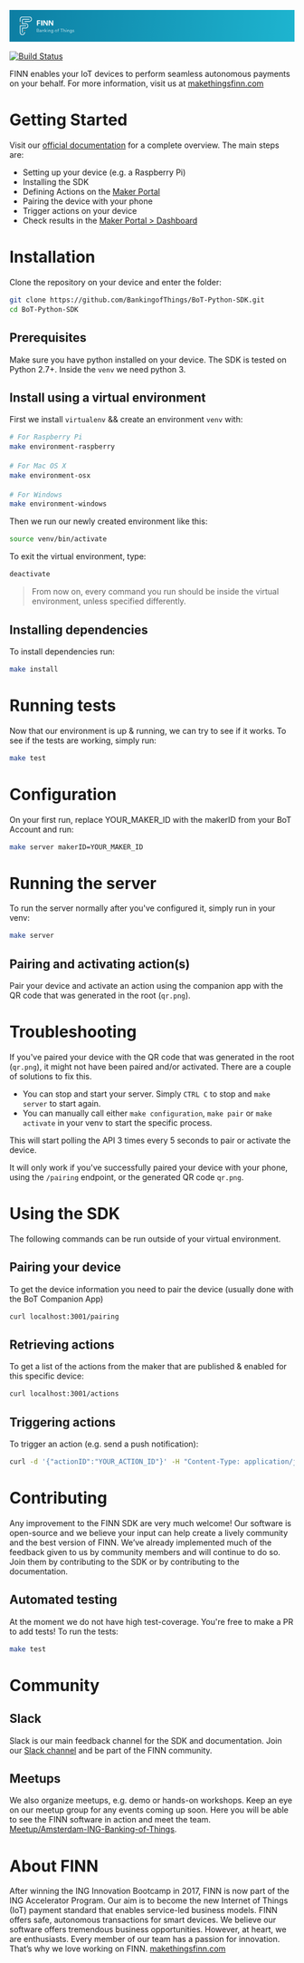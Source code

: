 ![readme-header](readme-header.png)

[![Build Status](https://travis-ci.com/BankingofThings/BoT-Python-SDK.svg?branch=master)](https://travis-ci.com/BankingofThings/BoT-Python-SDK)

FINN enables your IoT devices to perform seamless autonomous payments on your behalf. 
For more information, visit us at [makethingsfinn.com](https://www.makethingsfinn.com)

# Getting Started
Visit our [official documentation](http://docs.bankingofthings.io/) for a complete overview. 
The main steps are:

- Setting up your device (e.g. a Raspberry Pi)
- Installing the SDK
- Defining Actions on the [Maker Portal](https://maker.bankingofthings.io/)
- Pairing the device with your phone
- Trigger actions on your device
- Check results in the [Maker Portal > Dashboard](https://maker.bankingofthings.io/)

# Installation
Clone the repository on your device and enter the folder:
```bash
git clone https://github.com/BankingofThings/BoT-Python-SDK.git
cd BoT-Python-SDK
```

## Prerequisites
Make sure you have python installed on your device. The SDK is tested on Python 2.7+. Inside the `venv` we need python 3.

## Install using a virtual environment
First we install `virtualenv` && create an environment `venv` with:
```bash
# For Raspberry Pi
make environment-raspberry

# For Mac OS X
make environment-osx

# For Windows
make environment-windows
```
Then we run our newly created environment like this:
```bash
source venv/bin/activate
```
To exit the virtual environment, type:
```bash
deactivate
```

> From now on, every command you run should be inside the virtual environment, unless specified differently.

## Installing dependencies
To install dependencies run:
```bash 
make install
```

# Running tests
Now that our environment is up & running, we can try to see if it works. To see if the tests are working, simply run:
```bash
make test
```

# Configuration
On your first run, replace YOUR_MAKER_ID with the makerID from your BoT Account and run:
```bash
make server makerID=YOUR_MAKER_ID
```

# Running the server
To run the server normally after you've configured it, simply run in your venv:
```bash
make server
```
## Pairing and activating action(s)
Pair your device and activate an action using the companion app with the QR code that was generated in the root (`qr.png`).

# Troubleshooting
If you've paired your device with the QR code that was generated in the root (`qr.png`), it might not have been paired 
and/or activated. There are a couple of solutions to fix this. 

* You can stop and start your server. Simply `CTRL C` to stop and `make server` to start again.
* You can manually call either `make configuration`, `make pair` or `make activate` in your venv to start the specific process. 
 
This will start polling the API 3 times every 5 seconds to pair or activate the device. 

It will only work if you've successfully paired your device with your phone, using the `/pairing` endpoint, 
or the generated QR code `qr.png`. 


# Using the SDK
The following commands can be run outside of your virtual environment.

## Pairing your device
To get the device information you need to pair the device (usually done with the BoT Companion App)
```bash
curl localhost:3001/pairing
```

## Retrieving actions
To get a list of the actions from the maker that are published & enabled for this specific device:
```bash
curl localhost:3001/actions
```

## Triggering actions
To trigger an action (e.g. send a push notification):
```bash
curl -d '{"actionID":"YOUR_ACTION_ID"}' -H "Content-Type: application/json" -X POST http://localhost:3001/actions
```

# Contributing
Any improvement to the FINN SDK are very much welcome! Our software is open-source and we believe your input can help create a lively community and the best version of FINN. We’ve already implemented much of the feedback given to us by community members and will continue to do so. Join them by contributing to the SDK or by contributing to the documentation.

## Automated testing
At the moment we do not have high test-coverage. You're free to make a PR to add tests! To run the tests:
```bash
make test
```

# Community

## Slack
Slack is our main feedback channel for the SDK and documentation. Join our [Slack channel](https://ing-bankingofthings.slack.com/join/shared_invite/enQtNDEyODg3MDE1NDg4LWJhNGFiOTFhZmVlNGQwMTM4ZjQzNmZmZDk5ZGZiNjNlZTVjZjNmYjE0Y2MxZjU5MWQxNmY5MTgzYzAxNmFiNGU) and be part of the FINN community.<br/>

## Meetups
We also organize meetups, e.g. demo or hands-on workshops. Keep an eye on our meetup group for any events coming up soon. Here you will be able to see the FINN software in action and meet the team.<br/>
[Meetup/Amsterdam-ING-Banking-of-Things](meetup.com/Amsterdam-ING-Banking-of-Things/).
 
# About FINN
After winning the ING Innovation Bootcamp in 2017, FINN is now part of the ING Accelerator Program. Our aim is to become the new Internet of Things (IoT) payment standard that enables service-led business models. FINN offers safe, autonomous transactions for smart devices.
We believe our software offers tremendous business opportunities. However, at heart, we are enthusiasts. Every member of our team has a passion for innovation. That’s why we love working on FINN.
[makethingsfinn.com](makethingsfinn.com)
 
